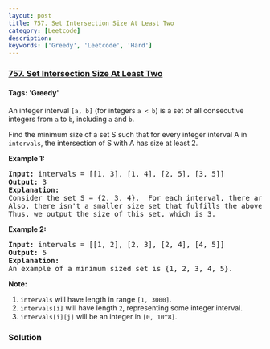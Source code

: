 ```yaml
---
layout: post
title: 757. Set Intersection Size At Least Two
category: [Leetcode]
description: 
keywords: ['Greedy', 'Leetcode', 'Hard']
---
```

### [757. Set Intersection Size At Least Two](https://leetcode.com/problems/set-intersection-size-at-least-two)

#### Tags: 'Greedy'

<div class="content__u3I1 question-content__JfgR"><div><p>
An integer interval <code>[a, b]</code> (for integers <code>a &lt; b</code>) is a set of all consecutive integers from <code>a</code> to <code>b</code>, including <code>a</code> and <code>b</code>.
</p><p>
Find the minimum size of a set S such that for every integer interval A in <code>intervals</code>, the intersection of S with A has size at least 2.
</p>
<p><b>Example 1:</b><br/>
</p><pre><b>Input:</b> intervals = [[1, 3], [1, 4], [2, 5], [3, 5]]
<b>Output:</b> 3
<b>Explanation:</b>
Consider the set S = {2, 3, 4}.  For each interval, there are at least 2 elements from S in the interval.
Also, there isn't a smaller size set that fulfills the above condition.
Thus, we output the size of this set, which is 3.
</pre>
<p></p>
<p><b>Example 2:</b><br/>
</p><pre><b>Input:</b> intervals = [[1, 2], [2, 3], [2, 4], [4, 5]]
<b>Output:</b> 5
<b>Explanation:</b>
An example of a minimum sized set is {1, 2, 3, 4, 5}.
</pre>
<p></p>
<p><b>Note:</b><br/></p><ol>
<li><code>intervals</code> will have length in range <code>[1, 3000]</code>.</li>
<li><code>intervals[i]</code> will have length <code>2</code>, representing some integer interval.</li>
<li><code>intervals[i][j]</code> will be an integer in <code>[0, 10^8]</code>.</li>
</ol><p></p></div></div>

### Solution
